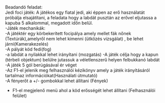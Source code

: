 Beadandó feladat:  
Jedi foci játék:
A játékos egy fiatal jedi, aki éppen az erő használatát próbálja elsajátítani, a feladata hogy a labdát pusztán az erővel eljutassa a kapuba 5 alkalommal, megadott időn belül.  
-Játék mechanikák:  
-A játéktér egy körbekerített focipálya amely mellet fák nőnek (Textúrák),amelyről nem lehet kimenni (ütközés vizsgálat) , be lehet járni(Kamerakezelés)  
-A pályát köd fedi(fog)  
-a labdát a nyilakkal lehet irányítani (mozgatás) 
-A játék célja hogy a kapun (térbeli objektum) belülre jutassuk a véletlenszerű helyen felbukkanó labdát  
-A játék 5 gól berúgásával ér véget  
-Az F1-el jelenik meg felhasználói kézikönyv amely a játék irányításáról tartalmaz információkat(Használati útmutató)  
-A fényerőt a +/- gombokkal lehet állítani (Fények)  
- F1-el megjelenő menü ahol a köd erősségét lehet állítani (Felhasználói felület)   
